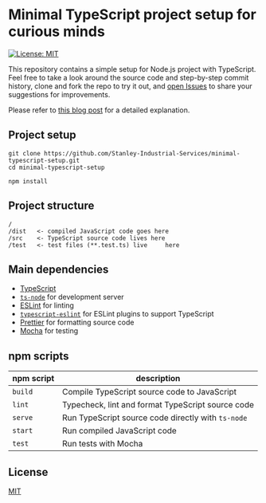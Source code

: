 # Minimal TypeScript project setup for curious minds

[![License: MIT](https://img.shields.io/badge/License-MIT-yellow.svg)](https://opensource.org/licenses/MIT)

This repository contains a simple setup for Node.js project with TypeScript. Feel free to take a look around the source code and step-by-step commit history, clone and fork the repo to try it out, and [open Issues](https://github.com/Stanley-Industrial-Services/minimal-typescript-setup/issues) to share your suggestions for improvements.

Please refer to [this blog post](https://bobaekang.com/blog/minimal-typescript-project-setup-for-curious-minds/) for a detailed explanation.

## Project setup

```shell
git clone https://github.com/Stanley-Industrial-Services/minimal-typescript-setup.git
cd minimal-typescript-setup

npm install
```

## Project structure

```
/
/dist   <- compiled JavaScript code goes here
/src    <- TypeScript source code lives here
/test   <- test files (**.test.ts) live     here
```

## Main dependencies

* [TypeScript](https://www.typescriptlang.org/)
* [`ts-node`](https://github.com/TypeStrong/ts-node) for development server
* [ESLint](https://eslint.org/) for linting
* [`typescript-eslint`](https://github.com/typescript-eslint/typescript-eslint) for ESLint plugins to support TypeScript
* [Prettier](https://prettier.io/) for formatting source code
* [Mocha](https://mochajs.org/) for testing

## npm scripts

npm script | description
--- | ---
`build` | Compile TypeScript source code to JavaScript
`lint` | Typecheck, lint and format TypeScript source code
`serve` | Run TypeScript source code directly with `ts-node`
`start` | Run compiled JavaScript code
`test` | Run tests with Mocha

## License

[MIT](./LICENSE)